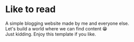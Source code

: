 # Like to read
A simple blogging website made by me and everyone else.
<br>
Let's build a world where we can find content 😁
<br>
Just kidding. Enjoy this template if you like.
